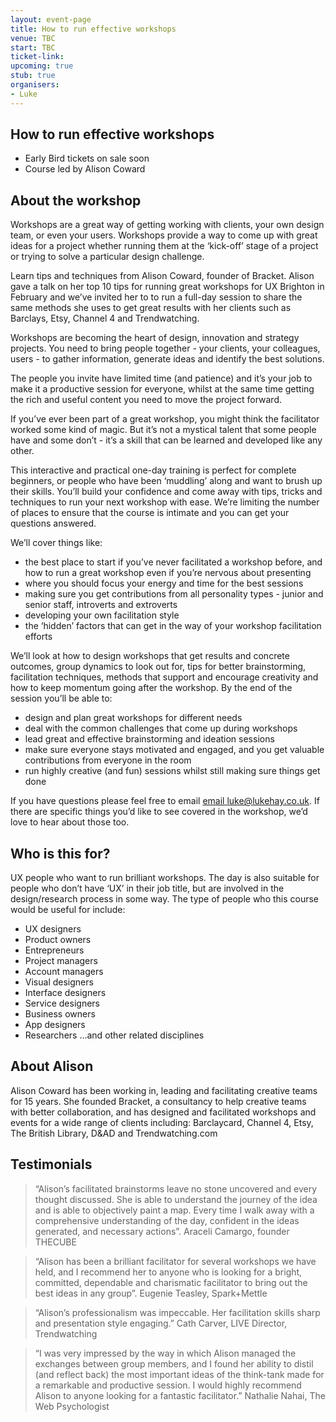 ```yaml
---
layout: event-page  
title: How to run effective workshops
venue: TBC
start: TBC
ticket-link: 
upcoming: true
stub: true
organisers:
- Luke
---
```


## How to run effective workshops

- Early Bird tickets on sale soon
- Course led by Alison Coward

## About the workshop

Workshops are a great way of getting working with clients, your own design team, or even your users. Workshops provide a way to come up with great ideas for a project whether running them at the ‘kick-off’ stage of a project or trying to solve a particular design challenge.

Learn tips and techniques from Alison Coward, founder of Bracket. Alison gave a talk on her top 10 tips for running great workshops for UX Brighton in February and we’ve invited her to to run a full-day session to share the same methods she uses to get great results with her clients such as Barclays, Etsy, Channel 4 and Trendwatching.

Workshops are becoming the heart of design, innovation and strategy projects.  You need to bring people together - your clients, your colleagues, users - to gather information, generate ideas and identify the best solutions. 

The people you invite have limited time (and patience) and it’s your job to make it a productive session for everyone, whilst at the same time getting the rich and useful content you need to move the project forward. 

If you’ve ever been part of a great workshop, you might think the facilitator worked some kind of magic. But it’s not a mystical talent that some people have and some don’t - it’s a skill that can be learned and developed like any other.

This interactive and practical one-day training is perfect for complete beginners, or people who have been ‘muddling’ along and want to brush up their skills. You’ll build your confidence and come away with tips, tricks and techniques to run your next workshop with ease. We’re limiting the number of places to ensure that the course is intimate and you can get your questions answered.

We’ll cover things like:

- the best place to start if you’ve never facilitated a workshop before, and how to run a great workshop even if you’re nervous about presenting
- where you should focus your energy and time for the best sessions
- making sure you get contributions from all personality types - junior and senior staff, introverts and extroverts
- developing your own facilitation style
- the ‘hidden’ factors that can get in the way of your workshop facilitation efforts

We’ll look at how to design workshops that get results and concrete outcomes, group dynamics to look out for, tips for better brainstorming, facilitation techniques, methods that support and encourage creativity and how to keep momentum going after the workshop.
By the end of the session you’ll be able to:

- design and plan great workshops for different needs
- deal with the common challenges that come up during workshops
- lead great and effective brainstorming and ideation sessions
- make sure everyone stays motivated and engaged, and you get valuable contributions from everyone in the room
- run highly creative (and fun) sessions whilst still making sure things get done

If you have questions please feel free to email [email luke@lukehay.co.uk](mailto:luke@lukehay.co.uk ""). If there are specific things you’d like to see covered in the workshop, we’d love to hear about those too.

## Who is this for?

UX people who want to run brilliant workshops. The day is also suitable for people who don’t have ‘UX’ in their job title, but are involved in the design/research process in some way. The type of people who this course would be useful for include:

- UX designers
- Product owners
- Entrepreneurs
- Project managers
- Account managers
- Visual designers
- Interface designers
- Service designers
- Business owners
- App designers
- Researchers
...and other related disciplines

## About Alison

Alison Coward has been working in, leading and facilitating creative teams for 15 years. She founded Bracket, a consultancy to help creative teams with better collaboration, and has designed and facilitated workshops and events for a wide range of clients including: Barclaycard, Channel 4, Etsy, The British Library, D&AD and Trendwatching.com

## Testimonials

<blockquote>“Alison’s facilitated brainstorms leave no stone uncovered and every thought discussed. She is able to understand the journey of the idea and is able to objectively paint a map. Every time I walk away with a comprehensive understanding of the day, confident in the ideas generated, and necessary actions”. Araceli Camargo, founder THECUBE</blockquote>

<blockquote>“Alison has been a brilliant facilitator for several workshops we have held, and I recommend her to anyone who is looking for a bright, committed, dependable and charismatic facilitator to bring out the best ideas in any group”. Eugenie Teasley, Spark+Mettle</blockquote>

<blockquote>“Alison’s professionalism was impeccable. Her facilitation skills sharp and presentation style engaging.” Cath Carver, LIVE Director, Trendwatching</blockquote>

<blockquote>“I was very impressed by the way in which Alison managed the exchanges between group members, and I found her ability to distil (and reflect back) the most important ideas of the think-tank made for a remarkable and productive session. I would highly recommend Alison to anyone looking for a fantastic facilitator.” Nathalie Nahai, The Web Psychologist</blockquote>
